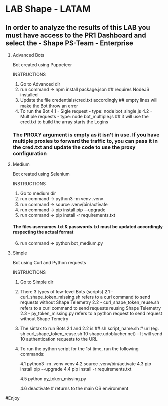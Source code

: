 # LAB Shape - LATAM

## In order to analyze the results of this LAB you must have access to the PR1 Dashboard and select the - Shape PS-Team - Enterprise ##

1. Advanced Bots

    Bot created using Puppeteer 

    INSTRUCTIONS 

     1. Go to Advanced dir 
     2. run command -> npm install package.json ## requires NodeJS installed
     3. Update the file credentials/cred.txt accordingly ## empty lines will make the Bot throw an error
     4. To run the Bot
        4.1 - Sigle request - type: node bot_single.js
        4.2 - Multiple requests - type: node bot_multiple.js ## it will use the cred.txt to build the array starts the Logins

    ### The PROXY argument is empty as it isn't in use. If you have multiple proxies to forward the traffic to, you can pass it in the cred.txt and update the code to use the proxy configuration

2. Medium 

    Bot created using Selenium

    INSTRUCTIONS

    1. Go to medium dir
    2. run command -> python3 -m venv .venv
    3. run command -> source .venv/bin/activate
    4. run command -> pip install pip --upgrade
    5. run command -> pip install -r requirements.txt

    #### The files usernames.txt & passwords.txt must be updated accordingly respecting the actual format

    6. run command -> python bot_medium.py

3. Simple

    Bot using Curl and Python requests

    INSTRUCTIONS

    1. Go to Simple dir
    2. There 3 types of low-level Bots (scripts)
        2.1 - curl_shape_token_missing.sh refers to a curl command to send requests without Shape Telemetry
        2.2 - curl_shape_token_reuse.sh refers to a curl command to send requests reusing Shape Telemetry 
        2.3 - py_token_missing.py refers to a python request to send request without Shape Temetry
    
    3. The sintax to run Bots 2.1 and 2.2 is ## sh script_name.sh # url (eg. sh curl_shape_token_reuse.sh 10 shape.udoblucher.net) - It will send 10 authentication requests to the URL 

    4. To run the python script for the 1st time, run the following commands:

        4.1 python3 -m .venv venv
        4.2 source .venv/bin/activate
        4.3 pip install pip --upgrade
        4.4 pip install -r requirements.txt

        4.5 python py_token_missing.py

        4.6 deactivate # returns to the main OS environment 

#Enjoy